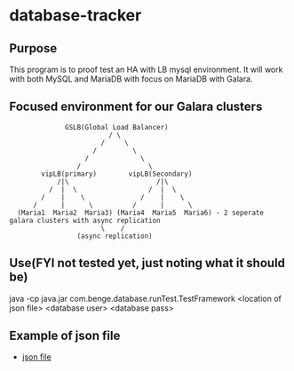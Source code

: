# database-tracker

## Purpose
This program is to proof test an HA with LB mysql environment. It will work with both MySQL and MariaDB with focus on MariaDB with Galara.

## Focused environment for our Galara clusters
                  GSLB(Global Load Balancer)
                             / \
                           /     \
                         /         \
                       /             \
                     /                 \
            vipLB(primary)        vipLB(Secondary)
                /|\                      /|\
              /  |  \                  /  |  \
            /    |    \              /    |    \
          /      |      \          /      |      \
      (Maria1  Maria2  Maria3) (Maria4  Maria5  Maria6) - 2 seperate galara clusters with async replication
                           \    /
                     (async replication)
                       
                       
## Use(FYI not tested yet, just noting what it should be)
java -cp java.jar com.benge.database.runTest.TestFramework \<location of json file\> \<database user\> \<database pass\>

## Example of json file
- [json file](resources/file.json)